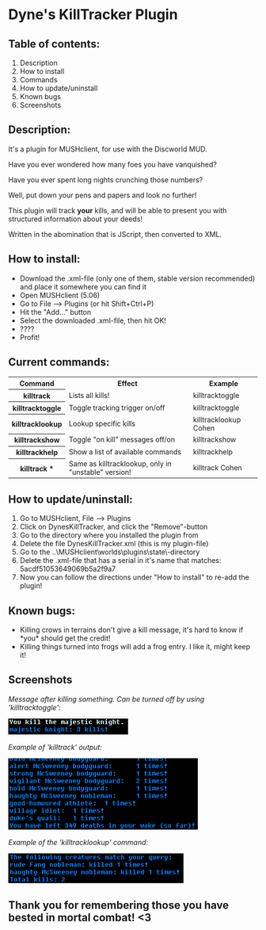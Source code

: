 # Dyne's KillTracker Plugin
<h2>Table of contents:</h2>
<ol>
  <li>Description</li>
  <li>How to install</li>
  <li>Commands</li>
  <li>How to update/uninstall</li>
  <li>Known bugs</li>
  <li>Screenshots</li>
</ol>
  
<h2>Description:</h2>
<p>It's a plugin for MUSHclient, for use with the Discworld MUD.</p>
<p>Have you ever wondered how many foes you have vanquished?</p>
<p>Have you ever spent long nights crunching those numbers?</p>
<p>Well, put down your pens and papers and look no further!<p>
<p>This plugin will track <strong>your</strong> kills, and will be able to present you with structured information about your deeds!<p>
<p>Written in the abomination that is JScript, then converted to XML.</p>

<h2>How to install:</h2>
<ul>
  <li>Download the .xml-file (only one of them, stable version recommended) and place it somewhere you can find it</li>
  <li>Open MUSHclient (5.06)</li>
  <li>Go to File --> Plugins (or hit Shift+Ctrl+P)</li>
  <li>Hit the "Add..." button</li>
  <li>Select the downloaded .xml-file, then hit OK!</li>
  <li>????</li>
  <li>Profit!</li>
</ul>

<h2>Current commands:</h2>
<table>
  <tr><th>Command</th><th>Effect</th><th>Example</th></tr>
  <tr><th>killtrack</th><td>Lists all kills!</td><td>killtracktoggle</td></tr>
  <tr><th>killtracktoggle</th><td>Toggle tracking trigger on/off</td><td>killtracktoggle</td></tr>
  <tr><th>killtracklookup <creature></th><td>Lookup specific kills</td><td>killtracklookup Cohen</td></tr>
  <tr><th>killtrackshow</th><td>Toggle "on kill" messages off/on</td><td>killtrackshow</td></tr>
  <tr><th>killtrackhelp</th><td>Show a list of available commands</td><td>killtrackhelp</td></tr> 
  <tr><th>killtrack *</th><td>Same as killtracklookup, only in "unstable" version!</td><td>killtrack Cohen</td>
</table>

<h2>How to update/uninstall:</h2>
<ol>
  <li>Go to MUSHclient, File --> Plugins</li>
  <li>Click on DynesKillTracker, and click the "Remove"-button</li>
  <li>Go to the directory where you installed the plugin from</li>
  <li>Delete the file DynesKillTracker.xml (this is my plugin-file)</li>
  <li>Go to the ..\MUSHclient\worlds\plugins\state\-directory</li>
  <li>Delete the .xml-file that has a serial in it's name that matches: 5acdf51053649069b5a2f9a7</li>
  <li>Now you can follow the directions under "How to install" to re-add the plugin!</li>
</ol>

<h2>Known bugs:</h2>
<ul>
  <li>Killing crows in terrains don't give a kill message, it's hard to know if *you* should get the credit!</li>
  <li>Killing things turned into frogs will add a frog entry. I like it, might keep it!</li>
</ul>

<h2>Screenshots</h2>
<p><em>Message after killing something. Can be turned off by using 'killtracktoggle':</em></p>
<img src="https://github.com/Groshie/DynesKillTracker/blob/main/screenshot_killmsg.png">
<p><em>Example of 'killtrack' output:</em></p>
<img src="https://github.com/Groshie/DynesKillTracker/blob/main/screenshot_killtrack.png">
<p><em>Example of the 'killtracklookup' command:</em></p>
<img src="https://github.com/Groshie/DynesKillTracker/blob/main/screenshot_lookup.png">

<h2>Thank you for remembering those you have bested in mortal combat! <3</h2>
